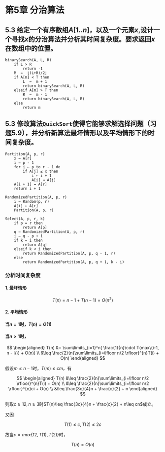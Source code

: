 # 第5章 分治算法

## 5.3 给定一个有序数组$A[1..n]$，以及一个元素$x$,设计一个寻找$x$的分治算法并分析其时间复杂度。要求返回$x$在数组中的位置。

```
binarySearch(A, L, R)
    if L > R
        return -1
    M  ←  ⌊(L+R)/2⌋
    if A[m] < T then 
        L  ←  m + 1
        return binarySearch(A, L, R)
    elseif A[m] > T then
        R  ←  m - 1
        return binarySearch(A, L, R)
    else
        return m
```

## 5.3 修改算法`QuickSort`使得它能够求解选择问题（习题5.9），并分析新算法最坏情形以及平均情形下的时间复杂度。

```
Partition(A, p, r)
    x ← A[r]
    i ← p - 1
    for j ← p to r - 1 do
        if A[j] ≤ x then
            i ← i + 1
            A[i] ↔ A[j]
    A[i + 1] ↔ A[r]
    return i + 1
```

```
RandomizedPartition(A, p, r)
    i ← Random(p, r)
    A[i] ↔ A[r]
    Partition(A, p, r)

```

```
Select(A, p, r, k)
    if p = r then
        return A[p]
    q ← RandomizedPartition(A, p, r)
    i ← q - p + 1
    if k = i then 
        return A[q]
    elseif k < i then
        return RandomizedPartition(A, p, q - 1, r)
    else 
        return RandomizedPartition(A, p, q + 1, k - i)
```

### 分析时间复杂度

#### 1. 最坏情形

$$T(n) = n - 1 + T(n - 1) = O(n^2)$$

#### 2. 平均情形

#### 当$n=1$时，$T(n) = O(1)$
#### 当$n>1$时，

$$
\begin{aligned}
 T(n) &= \sum\limits_{i=1}^n( \frac{1}{n}\cdot T(max\{i-1, n - i\}) + O(n))  \\
 &\leq \frac{2}{n}\sum\limits_{i=\lfloor n/2 \rfloor}^{n}T(i) + O(n)
\end{aligned}
$$

假设$m\leq n - 1$时，$T(m) \leq cm$，有

$$
\begin{aligned}
 T(n) 
 &\leq \frac{2}{n}\sum\limits_{i=\lfloor n/2 \rfloor}^{n}T(i) + O(n) \\
 &\leq \frac{2}{n}\sum\limits_{i=\lfloor n/2 \rfloor}^{n}ci + O(n) \\
 &\leq \frac{3c}{4}n + \frac{c}{2} + n
\end{aligned}
$$

则取$c\geq 12, n\geq 3$时$T(n)\leq \frac{3c}{4}n + \frac{c}{2} + n\leq cn$成立。

又因

$$T(1)\leq c, T(2)\leq 2c$$

故当$c=max\{12, T(1), T(2)\}$时，

$$T(n)=O(n)$$